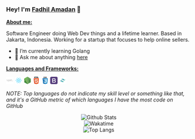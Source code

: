 ### Hey! I'm [Fadhil Amadan](https://fadhilamadan.com) 👋

**[About me:](https://fadhilamadan.com/about)**

Software Engineer doing Web Dev things and a lifetime learner. Based in Jakarta, Indonesia. Working for a startup that focuses to help online sellers.

- 🌱 I’m currently learning Golang
- 💬 Ask me about anything [here](https://github.com/fadhilamadan/fadhilamadan/issues)

**[Languages and Frameworks:](https://fadhilamadan.com/about)**

<code><img height="20" src="https://raw.githubusercontent.com/github/explore/28b02bbc9ad9f7a503c43775aebeb515dc2da5fc/topics/nextjs/nextjs.png"></code>
<code><img height="20" src="https://raw.githubusercontent.com/github/explore/80688e429a7d4ef2fca1e82350fe8e3517d3494d/topics/react/react.png"></code>
<code><img height="20" src="https://raw.githubusercontent.com/github/explore/80688e429a7d4ef2fca1e82350fe8e3517d3494d/topics/nodejs/nodejs.png"></code>
<code><img height="20" src="https://raw.githubusercontent.com/github/explore/80688e429a7d4ef2fca1e82350fe8e3517d3494d/topics/html/html.png"></code>
<code><img height="20" src="https://raw.githubusercontent.com/github/explore/80688e429a7d4ef2fca1e82350fe8e3517d3494d/topics/css/css.png"></code>
<code><img height="20" src="https://raw.githubusercontent.com/github/explore/80688e429a7d4ef2fca1e82350fe8e3517d3494d/topics/bootstrap/bootstrap.png"></code>
<code><img height="20" src="https://raw.githubusercontent.com/github/explore/882462b8ecc337fd9c9b2572bc463a1cbc88fb6a/topics/tailwind/tailwind.png"></code>

*NOTE: Top languages do not indicate my skill level or something like that, and it's a GitHub metric of which languages I have the most code on GitHub*

<p align="center" style="margin: 0">
  <img alt="Github Stats" src="https://github-readme-stats.vercel.app/api?username=Fadhilamadan&show_icons=true&count_private=true">
</p>
<p align="center" style="margin: 0">
  <img alt="Wakatime" src="https://github-readme-stats.vercel.app/api/wakatime?username=Fadhilamadan&layout=compact">
</p>
<p align="center" style="margin: 0">
  <img alt="Top Langs" src="https://github-readme-stats.vercel.app/api/top-langs/?username=Fadhilamadan&langs_count=8&layout=compact">
</p>
